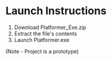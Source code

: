 # Launch Instructions

1. Download Platformer_Exe.zip
2. Extract the file's contents
3. Launch Platformer.exe

(Note - Project is a prototype)